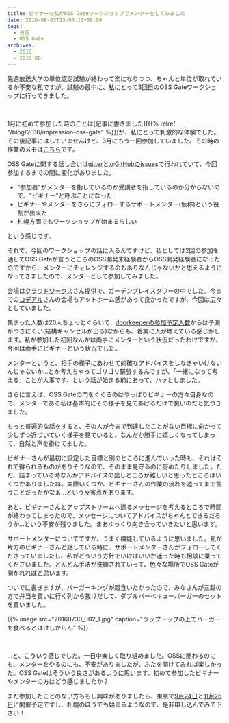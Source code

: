 ```yaml
---
title: ビギナーな私がOSS Gateワークショップでメンターをしてみました
date: 2016-08-03T23:05:13+09:00
tags:
  - 日記
  - OSS Gate
archives:
  - 2016
  - 2016-08
---
```


先週放送大学の単位認定試験が終わって楽になりつつ、ちゃんと単位が取れているか不安な私ですが、試験の最中に、私にとって3回目のOSS
Gateワークショップに行ってきました。

<br>

1月に初めて参加した時のことは[記事に書きました]({{% relref "/blog/2016/impression-oss-gate" %}})が、私にとって刺激的な体験でした。その後記事にはしていませんけど、3月にもう一回参加していました。その時の作業のメモは[こちら](https://github.com/oss-gate/workshop/issues/23)です。

OSS Gateに関する話し合いは[gitter](https://gitter.im/oss-gate/general)とか[GitHubのissues](https://github.com/oss-gate/workshop/issues/8)で行われていて、今回参加するまでの間に変化がありました。

- "参加者"がメンターを指しているのか受講者を指しているのか分からないので、"ビギナー"と呼ぶことになった
- ビギナーやメンターをさらにフォローするサポートメンター(仮称)という役割が出来た
- 札幌方面でもワークショップが始まるらしい

という感じです。

それで、今回のワークショップの話に入るんですけど、私としては2回の参加を通してOSS Gateが言うところのOSS開発未経験者からOSS開発経験者になったのですから、メンターにチャレンジするのもありなんじゃないかと思えるようになってきましたので、メンターとして参加してみました。

会場は[クラウドワークス](http://cloudworks.jp)さん提供で、ガーデンプレイスタワーの中でした。今までの[コデアル](http://www.codeal.asia)さんの会場もアットホーム感があって良かったですが、今回は広々としていました。

集まった人数は20人ちょっとぐらいで、[doorkeeperの参加予定人数](https://oss-gate.doorkeeper.jp/events/upcoming)からは予測がつきにくい(結構キャンセルが出る)ながらも、着実に人が増えている感じがします。私が参加した初回なんかは両手にメンターという状況だったわけですが、今回は両手にビギナーという状況でした。

メンターというと、相手の様子にあわせて的確なアドバイスをしなきゃいけないんじゃないか…とか考えちゃってゴリゴリ緊張するんですが、「一緒になって考える」ことが大事です、という話が始まる前にあって、ハッとしました。

さらに言えば、OSS Gateの門をくぐるのはやっぱりビギナーの方々自身なので、メンターである私は基本的にその様子を見てあげるだけで良いのだと気づきました。

もっと普遍的な話をすると、その人が今まで到達したことがない目標に向かって少しずつ近づいていく様子を見ていると、なんだか勝手に嬉しくなってしまって、自然と声を掛けてました。

ビギナーさんが最初に設定した目標と別のところに進んでいった時も、それはそれで得られるものがありそうなので、そのまま見守るのに努めたりしました。ただ、詰まっている時なんかアドバイスの出しどころが難しいと思ったところはいくつかありましたね。実際いくつか、ビギナーさんの作業の流れを遮ってまで言うことだったかなぁ…という反省点があります。

あと、ビギナーさんとアップストリームへ送るメッセージを考えるところで時間が終わってしまったので、メッセージについてアドバイスがちゃんとできるだろうか…という不安が残りました。まあゆっくり向き合っていきたいと思います。

サポートメンターについてですが、うまく機能しているように思いました。私が片方のビギナーさんと話している時に、サポートメンターさんがフォローしてくださっていましたし、私がどういう方針でいけばいいか迷った時も相談に乗ってくださいました。どんどん手法が洗練されていって、色々な場所でOSS
Gateが開かれればと思います。

ついでに書きますが、バーガーキングが超食いたかったので、みなさんが三越の方で弁当を買いに行く列から抜けだして、ダブルバーベキューバーガーのセットを買いました。

{{% image src="20160730_002_1.jpg" caption="ラップトップの上でバーガーを食べるとはけしからん" %}}

<br>

…と、こういう感じでした。一日中楽しく取り組めました。OSSに関わるのにも、メンターをやるのにも、不安がありましたが、ふたを開けてみれば楽しかった。OSS
Gateはそういう良さがあるように思います。初めて参加したビギナーやメンターの方はどう感じましたか？

まだ参加したことのない方ももし興味がありましたら、東京で[9月24日](https://oss-gate.doorkeeper.jp/events/46275)と[11月26日](https://oss-gate.doorkeeper.jp/events/50539)に開催予定ですし、札幌のほうでも始まるようなので、是非申し込んでみて下さい！
